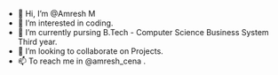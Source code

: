 - 👋 Hi, I’m @Amresh M
- 👀 I’m interested in coding.
- 🌱 I’m currently pursing  B.Tech - Computer Science Business System Third year.
- 💞️ I’m looking to collaborate on Projects.
- 📫 To reach me in @amresh_cena .

<!---
Amreshcena/Amreshcena is a ✨ special ✨ repository because its `README.md` (this file) appears on your GitHub profile.
You can click the Preview link to take a look at your changes.
--->
